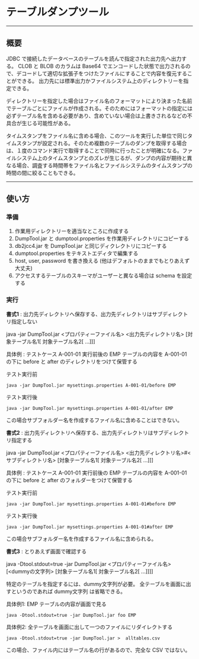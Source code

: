 # テーブルダンプツール

***

## 概要

JDBC で接続したデータベースのテーブルを読んで指定された出力先へ出力する。
CLOB と BLOB のカラムは Base64 でエンコードした状態で出力されるので、デコードして適切な拡張子をつけたファイルにすることで内容を復元することができる。
出力先には標準出力かファイルシステム上のディレクトリーを指定できる。

ディレクトリーを指定した場合はファイル名のフォーマットにより決まった名前でテーブルごとにファイルが作成される。そのためにはフォーマットの指定には必ずテーブル名を含める必要があり、含めていない場合は上書きされるなどの不具合が生じる可能性がある。

タイムスタンプをファイル名に含める場合、このツールを実行した単位で同じタイムスタンプが設定される。そのため複数のテーブルのダンプを取得する場合は、１度のコマンド実行で取得することで同時に行ったことが明確になる。ファイルシステム上のタイムスタンプとのズレが生じるが、ダンプの内容が期待と異なる場合、調査する時間帯をファイル名とファイルシステムのタイムスタンプの時間の間に絞ることもできる。

***

## 使い方

### 準備

1. 作業用ディレクトリーを適当なところに作成する
1. DumpTool.jar と dumptool.properties を作業用ディレクトリにコピーする
1. db2jcc4.jar を DumpTool.jar と同じディクレクトリにコピーする
1. dumptool.properties をテキストエディタで編集する
  1. host, user, password を書き換える (他はデフォルトのままでもとりあえず大丈夫)
  1. アクセスするテーブルのスキーマがユーザーと異なる場合は schema を設定する


### 実行

__書式1__ : 出力先ディレクトリへ保存する、出力先ディレクトリはサブディレクトリ指定しない

   java -jar DumpTool.jar <プロパティーファイル名> <出力先ディレクトリ名> [対象テーブル名1[ 対象テーブル名2[ ...]]]

  具体例 : テストケース A-001-01 実行前後の EMP テーブルの内容を A-001-01 の下に before と after のディレクトリをつけて保管する

   テスト実行前

   ```
   java -jar DumpTool.jar mysettings.properties A-001-01/before EMP
   ```

   テスト実行後


   ```
   java -jar DumpTool.jar mysettings.properties A-001-01/after EMP
   ```

   この場合サブフォルダー名を作成するファイル名に含めることはできない。

__書式2__ : 出力先ディレクトリへ保存する、出力先ディレクトリはサブディレクトリ指定する


 java -jar DumpTool.jar <プロパティーファイル名> <出力先ディレクトリ名>#<サブディレクトリ名> [対象テーブル名1[ 対象テーブル名2[ ...]]]


 具体例 : テストケース A-001-01 実行前後の EMP テーブルの内容を A-001-01 の下に before と after のフォルダーをつけて保管する

   テスト実行前

   ```
   java -jar DumpTool.jar mysettings.properties A-001-01#before EMP
   ```

   テスト実行後

   ```
   java -jar DumpTool.jar mysettings.properties A-001-01#after EMP
   ```

   この場合サブフォルダー名を作成するファイル名に含められる。

 __書式3__ : とりあえず画面で確認する

 java -Dtool.stdout=true -jar DumpTool.jar <プロパティーファイル名> [<dummyの文字列> [対象テーブル名1[ 対象テーブル名2[ ...]]]]

 特定のテーブルを指定するには、dummy文字列が必要。 全テーブルを画面に出すというのであれば dummy文字列 は省略できる。

 具体例1: EMP テーブルの内容が画面で見る

   ```
   java -Dtool.stdout=true -jar DumpTool.jar foo EMP
   ```

 具体例2: 全テーブルを画面に出して一つのファイルにリダイレクトする

   ```
   java -Dtool.stdout=true -jar DumpTool.jar >  alltables.csv
   ```

この場合、ファイル内にはテーブル名の行があるので、完全な CSV ではない。
